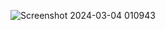 ![Screenshot 2024-03-04 010943](https://github-production-user-asset-6210df.s3.amazonaws.com/86911300/309576213-d27bae8a-5195-4ed3-b3bd-f0363b27032f.png?X-Amz-Algorithm=AWS4-HMAC-SHA256&X-Amz-Credential=AKIAVCODYLSA53PQK4ZA%2F20250318%2Fus-east-1%2Fs3%2Faws4_request&X-Amz-Date=20250318T165657Z&X-Amz-Expires=300&X-Amz-Signature=4646ba57adab0c34f935cbc7be7beb27cab88f237f43758d89c43252d38896fc&X-Amz-SignedHeaders=host)
